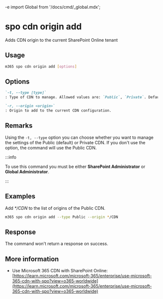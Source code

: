 -e <!-- DISCLAIMER: All secrets, passwords, and sensitive values in this document are examples only and not real credentials. -->
import Global from '/docs/cmd/_global.mdx';

# spo cdn origin add

Adds CDN origin to the current SharePoint Online tenant

## Usage

```sh
m365 spo cdn origin add [options]
```

## Options

```md definition-list
`-t, --type [type]`
: Type of CDN to manage. Allowed values are: `Public`, `Private`. Default `Public`.

`-r, --origin <origin>`
: Origin to add to the current CDN configuration.
```

<Global />

## Remarks

Using the `-t, --type` option you can choose whether you want to manage the settings of the Public (default) or Private CDN. If you don't use the option, the command will use the Public CDN.

:::info

To use this command you must be either **SharePoint Administrator** or **Global Administrator**.

:::
    
## Examples

Add _*/CDN_ to the list of origins of the Public CDN.

```sh
m365 spo cdn origin add --type Public --origin */CDN
```

## Response

The command won't return a response on success.

## More information

- Use Microsoft 365 CDN with SharePoint Online: [https://learn.microsoft.com/microsoft-365/enterprise/use-microsoft-365-cdn-with-spo?view=o365-worldwide](https://learn.microsoft.com/microsoft-365/enterprise/use-microsoft-365-cdn-with-spo?view=o365-worldwide)
